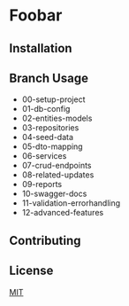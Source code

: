 # Foobar

## Installation

## Branch Usage

- 00-setup-project
- 01-db-config
- 02-entities-models
- 03-repositories
- 04-seed-data
- 05-dto-mapping
- 06-services
- 07-crud-endpoints
- 08-related-updates
- 09-reports
- 10-swagger-docs
- 11-validation-errorhandling
- 12-advanced-features

## Contributing

## License

[MIT](https://choosealicense.com/licenses/mit/)

